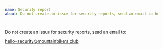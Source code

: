 ```yaml
---
name: Security report
about: Do not create an issue for security reports, send an email to hello+security@mountainbikers.club

---
```


Do not create an issue for security reports, send an email to:

hello+security@mountainbikers.club
